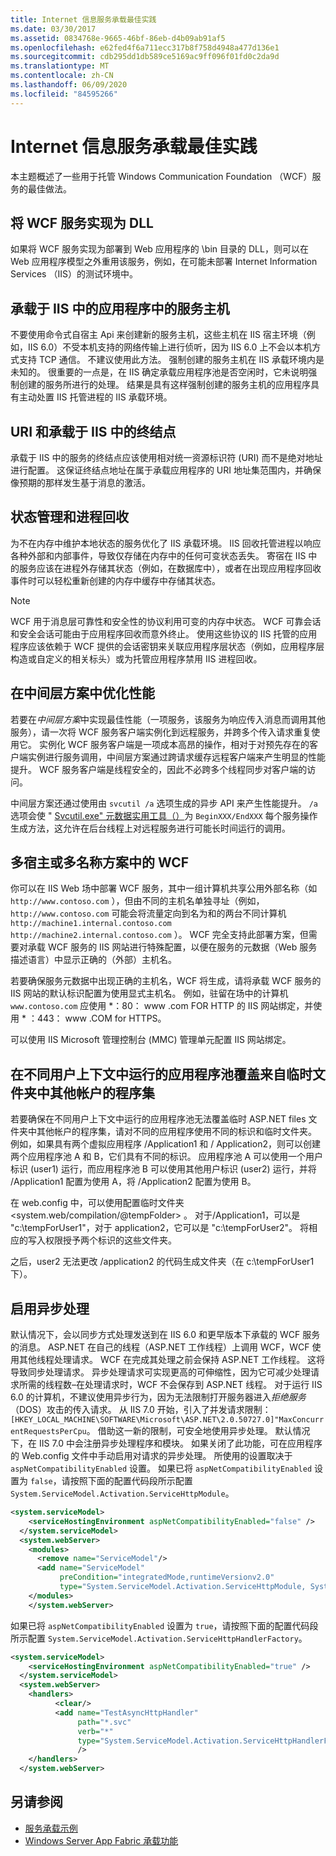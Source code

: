 ```yaml
---
title: Internet 信息服务承载最佳实践
ms.date: 03/30/2017
ms.assetid: 0834768e-9665-46bf-86eb-d4b09ab91af5
ms.openlocfilehash: e62fed4f6a711ecc317b8f758d4948a477d136e1
ms.sourcegitcommit: cdb295dd1db589ce5169ac9ff096f01fd0c2da9d
ms.translationtype: MT
ms.contentlocale: zh-CN
ms.lasthandoff: 06/09/2020
ms.locfileid: "84595266"
---
```

# <a name="internet-information-services-hosting-best-practices"></a>Internet 信息服务承载最佳实践
本主题概述了一些用于托管 Windows Communication Foundation （WCF）服务的最佳做法。  
  
## <a name="implementing-wcf-services-as-dlls"></a>将 WCF 服务实现为 DLL  
 如果将 WCF 服务实现为部署到 Web 应用程序的 \bin 目录的 DLL，则可以在 Web 应用程序模型之外重用该服务，例如，在可能未部署 Internet Information Services （IIS）的测试环境中。  
  
## <a name="service-hosts-in-iis-hosted-applications"></a>承载于 IIS 中的应用程序中的服务主机  
 不要使用命令式自宿主 Api 来创建新的服务主机，这些主机在 IIS 宿主环境（例如，IIS 6.0）不受本机支持的网络传输上进行侦听，因为 IIS 6.0 上不会以本机方式支持 TCP 通信。 不建议使用此方法。 强制创建的服务主机在 IIS 承载环境内是未知的。 很重要的一点是，在 IIS 确定承载应用程序池是否空闲时，它未说明强制创建的服务所进行的处理。 结果是具有这样强制创建的服务主机的应用程序具有主动处置 IIS 托管进程的 IIS 承载环境。  
  
## <a name="uris-and-iis-hosted-endpoints"></a>URI 和承载于 IIS 中的终结点  
 承载于 IIS 中的服务的终结点应该使用相对统一资源标识符 (URI) 而不是绝对地址进行配置。 这保证终结点地址在属于承载应用程序的 URI 地址集范围内，并确保像预期的那样发生基于消息的激活。  
  
## <a name="state-management-and-process-recycling"></a>状态管理和进程回收  
 为不在内存中维护本地状态的服务优化了 IIS 承载环境。 IIS 回收托管进程以响应各种外部和内部事件，导致仅存储在内存中的任何可变状态丢失。 寄宿在 IIS 中的服务应该在进程外存储其状态（例如，在数据库中），或者在出现应用程序回收事件时可以轻松重新创建的内存中缓存中存储其状态。  
  
> [!NOTE]
> WCF 用于消息层可靠性和安全性的协议利用可变的内存中状态。 WCF 可靠会话和安全会话可能由于应用程序回收而意外终止。 使用这些协议的 IIS 托管的应用程序应该依赖于 WCF 提供的会话密钥来关联应用程序层状态（例如，应用程序层构造或自定义的相关标头）或为托管应用程序禁用 IIS 进程回收。  
  
## <a name="optimizing-performance-in-middle-tier-scenarios"></a>在中间层方案中优化性能  
 若要在*中间层方案*中实现最佳性能（一项服务，该服务为响应传入消息而调用其他服务），请一次将 WCF 服务客户端实例化到远程服务，并跨多个传入请求重复使用它。 实例化 WCF 服务客户端是一项成本高昂的操作，相对于对预先存在的客户端实例进行服务调用，中间层方案通过跨请求缓存远程客户端来产生明显的性能提升。 WCF 服务客户端是线程安全的，因此不必跨多个线程同步对客户端的访问。  
  
 中间层方案还通过使用由 `svcutil /a` 选项生成的异步 API 来产生性能提升。 `/a`选项会使 " [Svcutil.exe" 元数据实用工具（）](../servicemodel-metadata-utility-tool-svcutil-exe.md)为 `BeginXXX/EndXXX` 每个服务操作生成方法，这允许在后台线程上对远程服务进行可能长时间运行的调用。  
  
## <a name="wcf-in-multi-homed-or-multi-named-scenarios"></a>多宿主或多名称方案中的 WCF  
 你可以在 IIS Web 场中部署 WCF 服务，其中一组计算机共享公用外部名称（如 `http://www.contoso.com` ），但由不同的主机名单独寻址（例如， `http://www.contoso.com` 可能会将流量定向到名为和的两台不同计算机 `http://machine1.internal.contoso.com` `http://machine2.internal.contoso.com` ）。 WCF 完全支持此部署方案，但需要对承载 WCF 服务的 IIS 网站进行特殊配置，以便在服务的元数据（Web 服务描述语言）中显示正确的（外部）主机名。  
  
 若要确保服务元数据中出现正确的主机名，WCF 将生成，请将承载 WCF 服务的 IIS 网站的默认标识配置为使用显式主机名。 例如，驻留在场中的计算机 `www.contoso.com` 应使用 *：80： www .com FOR HTTP 的 IIS 网站绑定，并使用 \* ：443： www .COM for HTTPS。  
  
 可以使用 IIS Microsoft 管理控制台 (MMC) 管理单元配置 IIS 网站绑定。  
  
## <a name="application-pools-running-in-different-user-contexts-overwrite-assemblies-from-other-accounts-in-the-temporary-folder"></a>在不同用户上下文中运行的应用程序池覆盖来自临时文件夹中其他帐户的程序集  
 若要确保在不同用户上下文中运行的应用程序池无法覆盖临时 ASP.NET files 文件夹中其他帐户的程序集，请对不同的应用程序使用不同的标识和临时文件夹。 例如，如果具有两个虚拟应用程序 /Application1 和 / Application2，则可以创建两个应用程序池 A 和 B，它们具有不同的标识。 应用程序池 A 可以使用一个用户标识 (user1) 运行，而应用程序池 B 可以使用其他用户标识 (user2) 运行，并将 /Application1 配置为使用 A，将 /Application2 配置为使用 B。  
  
 在 web.config 中，可以使用配置临时文件夹 \<system.web/compilation/@tempFolder> 。 对于/Application1，可以是 "c:\tempForUser1"，对于 application2，它可以是 "c:\tempForUser2"。 将相应的写入权限授予两个标识的这些文件夹。  
  
 之后，user2 无法更改 /application2 的代码生成文件夹（在 c:\tempForUser1 下）。  
  
## <a name="enabling-asynchronous-processing"></a>启用异步处理  
 默认情况下，会以同步方式处理发送到在 IIS 6.0 和更早版本下承载的 WCF 服务的消息。 ASP.NET 在自己的线程（ASP.NET 工作线程）上调用 WCF，WCF 使用其他线程处理请求。 WCF 在完成其处理之前会保持 ASP.NET 工作线程。 这将导致同步处理请求。 异步处理请求可实现更高的可伸缩性，因为它可减少处理请求所需的线程数–在处理请求时，WCF 不会保存到 ASP.NET 线程。 对于运行 IIS 6.0 的计算机，不建议使用异步行为，因为无法限制打开服务器进入*拒绝服务*（DOS）攻击的传入请求。 从 IIS 7.0 开始，引入了并发请求限制：`[HKEY_LOCAL_MACHINE\SOFTWARE\Microsoft\ASP.NET\2.0.50727.0]"MaxConcurrentRequestsPerCpu`。 借助这一新的限制，可安全地使用异步处理。  默认情况下，在 IIS 7.0 中会注册异步处理程序和模块。 如果关闭了此功能，可在应用程序的 Web.config 文件中手动启用对请求的异步处理。 所使用的设置取决于 `aspNetCompatibilityEnabled` 设置。 如果已将 `aspNetCompatibilityEnabled` 设置为 `false`，请按照下面的配置代码段所示配置 `System.ServiceModel.Activation.ServiceHttpModule`。  
  
```xml  
<system.serviceModel>  
    <serviceHostingEnvironment aspNetCompatibilityEnabled="false" />
  </system.serviceModel>  
  <system.webServer>  
    <modules>  
      <remove name="ServiceModel"/>  
      <add name="ServiceModel"
           preCondition="integratedMode,runtimeVersionv2.0"
           type="System.ServiceModel.Activation.ServiceHttpModule, System.ServiceModel,Version=3.0.0.0, Culture=neutral, PublicKeyToken=b77a5c561934e089"/>  
    </modules>  
    </system.webServer>  
```  
  
 如果已将 `aspNetCompatibilityEnabled` 设置为 `true`，请按照下面的配置代码段所示配置 `System.ServiceModel.Activation.ServiceHttpHandlerFactory`。  
  
```xml  
<system.serviceModel>  
    <serviceHostingEnvironment aspNetCompatibilityEnabled="true" />
  </system.serviceModel>  
  <system.webServer>  
    <handlers>  
          <clear/>  
          <add name="TestAsyncHttpHandler"
               path="*.svc"
               verb="*"
               type="System.ServiceModel.Activation.ServiceHttpHandlerFactory, System.ServiceModel, Version=3.0.0.0, Culture=neutral, PublicKeyToken=b77a5c561934e089"
               />  
    </handlers>
  </system.webServer>  
```  
  
## <a name="see-also"></a>另请参阅

- [服务承载示例](../samples/hosting.md)
- [Windows Server App Fabric 承载功能](https://docs.microsoft.com/previous-versions/appfabric/ee677189(v=azure.10))
